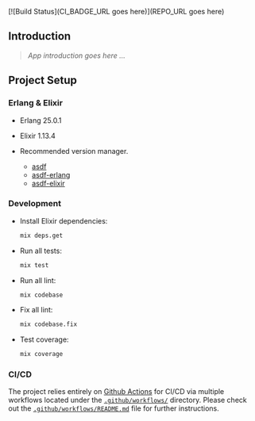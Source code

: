 [![Build Status](CI_BADGE_URL goes here)](REPO_URL goes here)

## Introduction

> *App introduction goes here ...*

## Project Setup

### Erlang & Elixir

- Erlang 25.0.1

- Elixir 1.13.4

- Recommended version manager.

  - [asdf](https://github.com/asdf-vm/asdf)
  - [asdf-erlang](https://github.com/asdf-vm/asdf-erlang)
  - [asdf-elixir](https://github.com/asdf-vm/asdf-elixir)

### Development

- Install Elixir dependencies:

  ```sh
  mix deps.get
  ```

- Run all tests:

  ```sh
  mix test 
  ```

- Run all lint:

  ```sh
  mix codebase 
  ```

- Fix all lint:

  ```sh
  mix codebase.fix 
  ```

- Test coverage:

  ```sh
  mix coverage 
  ```

### CI/CD
The project relies entirely on [Github Actions](https://github.com/features/actions) for CI/CD via multiple workflows located under the [`.github/workflows/`](.github/workflows) directory.
Please check out the [`.github/workflows/README.md`](.github/workflows/README.md) file for further instructions.
